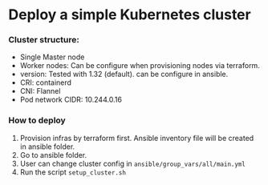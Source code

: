 # Deploy a simple Kubernetes cluster

### Cluster structure:

- Single Master node
- Worker nodes: Can be configure when provisioning nodes via terraform.
- version: Tested with 1.32 (default). can be configure in ansible.
- CRI: containerd
- CNI: Flannel
- Pod network CIDR: 10.244.0.16


### How to deploy

1. Provision infras by terraform first. Ansible inventory file will be created in ansible folder.
2. Go to ansible folder.
3. User can change cluster config in `ansible/group_vars/all/main.yml`
4. Run the script `setup_cluster.sh`
